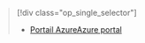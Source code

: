 > [!div class="op_single_selector"]
> * [<span data-ttu-id="2a82e-101">Portail Azure</span><span class="sxs-lookup"><span data-stu-id="2a82e-101">Azure portal</span></span>](../articles/storage/common/storage-e2e-troubleshooting.md)
> 
> 

